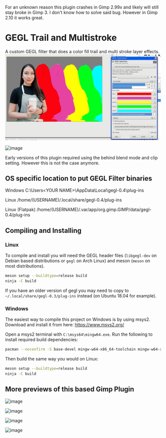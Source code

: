 For an unknown reason this plugin crashes in Gimp 2.99x and likely will still stay broke in Gimp 3. I don't know how to solve said bug. However in Gimp 2.10 it works great.

GEGL Trail and Multistroke
=========

A custom GEGL filter that does a color fill trail and multi stroke layer effects.
![image preview](color_fill_trail2.png)

![image](https://github.com/LinuxBeaver/GEGL-Color-Fill-Trail/assets/78667207/97c30b10-8e99-48d0-a327-8b7c41c11360)


Early versions of this plugin required using the behind blend mode and clip setting. However this is not the case anymore.


## OS specific location to put GEGL Filter binaries 

Windows
 C:\\Users\<YOUR NAME>\AppData\Local\gegl-0.4\plug-ins
 
 Linux 
 /home/(USERNAME)/.local/share/gegl-0.4/plug-ins
 
 Linux (Flatpak)
 /home/(USERNAME)/.var/app/org.gimp.GIMP/data/gegl-0.4/plug-ins


## Compiling and Installing

### Linux

To compile and install you will need the GEGL header files (`libgegl-dev` on
Debian based distributions or `gegl` on Arch Linux) and meson (`meson` on
most distributions).

```bash
meson setup --buildtype=release build
ninja -C build
```

If you have an older version of gegl you may need to copy to `~/.local/share/gegl-0.3/plug-ins`
instead (on Ubuntu 18.04 for example).



### Windows

The easiest way to compile this project on Windows is by using msys2.  Download
and install it from here: https://www.msys2.org/

Open a msys2 terminal with `C:\msys64\mingw64.exe`.  Run the following to
install required build dependencies:

```bash
pacman --noconfirm -S base-devel mingw-w64-x86_64-toolchain mingw-w64-x86_64-meson mingw-w64-x86_64-gegl
```

Then build the same way you would on Linux:

```bash
meson setup --buildtype=release build
ninja -C build
```

## More previews of this based Gimp Plugin

![image](https://github.com/LinuxBeaver/GEGL-Color-Fill-Trail/assets/78667207/74d60e98-19c1-419e-a81d-e269ed314842)

![image](https://github.com/LinuxBeaver/GEGL-Color-Fill-Trail/assets/78667207/334398ff-65c0-4ad5-9156-a872295365e4)

![image](https://github.com/LinuxBeaver/GEGL-Color-Fill-Trail/assets/78667207/0b3dcf59-79d3-4826-bab5-f6972547f5fd)

![image](https://github.com/LinuxBeaver/GEGL-Color-Fill-Trail/assets/78667207/5672f974-a147-4781-a307-2434ec5857dd)




